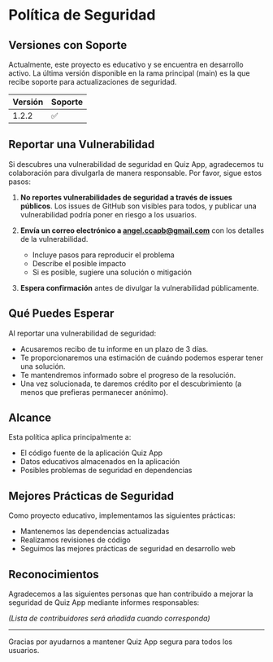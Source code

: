 # Política de Seguridad

## Versiones con Soporte

Actualmente, este proyecto es educativo y se encuentra en desarrollo activo. La última versión disponible en la rama principal (main) es la que recibe soporte para actualizaciones de seguridad.

| Versión | Soporte            |
| ------- | ------------------ |
| 1.2.2   | :white_check_mark: |

## Reportar una Vulnerabilidad

Si descubres una vulnerabilidad de seguridad en Quiz App, agradecemos tu colaboración para divulgarla de manera responsable. Por favor, sigue estos pasos:

1. **No reportes vulnerabilidades de seguridad a través de issues públicos**. Los issues de GitHub son visibles para todos, y publicar una vulnerabilidad podría poner en riesgo a los usuarios.

2. **Envía un correo electrónico a [angel.ccapb@gmail.com](mailto:angel.ccapb@gmail.com)** con los detalles de la vulnerabilidad.

   - Incluye pasos para reproducir el problema
   - Describe el posible impacto
   - Si es posible, sugiere una solución o mitigación

3. **Espera confirmación** antes de divulgar la vulnerabilidad públicamente.

## Qué Puedes Esperar

Al reportar una vulnerabilidad de seguridad:

- Acusaremos recibo de tu informe en un plazo de 3 días.
- Te proporcionaremos una estimación de cuándo podemos esperar tener una solución.
- Te mantendremos informado sobre el progreso de la resolución.
- Una vez solucionada, te daremos crédito por el descubrimiento (a menos que prefieras permanecer anónimo).

## Alcance

Esta política aplica principalmente a:

- El código fuente de la aplicación Quiz App
- Datos educativos almacenados en la aplicación
- Posibles problemas de seguridad en dependencias

## Mejores Prácticas de Seguridad

Como proyecto educativo, implementamos las siguientes prácticas:

- Mantenemos las dependencias actualizadas
- Realizamos revisiones de código
- Seguimos las mejores prácticas de seguridad en desarrollo web

## Reconocimientos

Agradecemos a las siguientes personas que han contribuido a mejorar la seguridad de Quiz App mediante informes responsables:

_(Lista de contribuidores será añadida cuando corresponda)_

---

Gracias por ayudarnos a mantener Quiz App segura para todos los usuarios.
